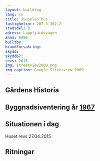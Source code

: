 ```yaml
---
layout: building
lang: sv
title: Juuselas hus
fastighetsnr: 287-3-302-2
stadsdel: 3
adress: Lappfjärdsvägen
anno: 9999
builtby:
brandforsakring:
skydd:
skydd67:
revs: 2015
img: streetview2009.png
img_caption: Google Streetview 2009
---
```

## Gårdens Historia


## Byggnadsiventering år <a href="/sources/keinanen_karki.pdf">1967</a>


## Situationen i dag
Huset revs 27.04.2015

## Ritningar
